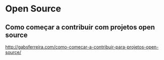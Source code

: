 # Open Source

## Como começar a contribuir com projetos open source
http://gabsferreira.com/como-comecar-a-contribuir-para-projetos-open-source/